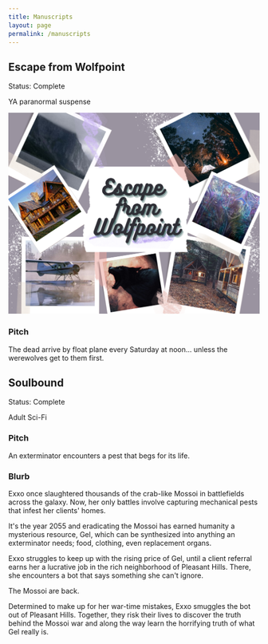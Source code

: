 ```yaml
---
title: Manuscripts
layout: page
permalink: /manuscripts
---
```


## Escape from Wolfpoint

Status: Complete

YA paranormal suspense

![Moodboard](/images/wolfpoint-moodboard.png)

### Pitch

The dead arrive by float plane every Saturday at noon... unless the werewolves get to them first.

## Soulbound

Status: Complete

Adult Sci-Fi

### Pitch

An exterminator encounters a pest that begs for its life.

### Blurb

Exxo once slaughtered thousands of the crab-like Mossoi in battlefields across the galaxy. Now, her only battles involve capturing mechanical pests that infest her clients' homes.

It's the year 2055 and eradicating the Mossoi has earned humanity a mysterious resource, Gel, which can be synthesized into anything an exterminator needs; food, clothing, even replacement organs. 

Exxo struggles to keep up with the rising price of Gel, until a client referral earns her a lucrative job in the rich neighborhood of Pleasant Hills. There, she encounters a bot that says something she can't ignore.

The Mossoi are back.

Determined to make up for her war-time mistakes, Exxo smuggles the bot out of Pleasant Hills. Together, they risk their lives to discover the truth behind the Mossoi war and along the way learn the horrifying truth of what Gel really is.
